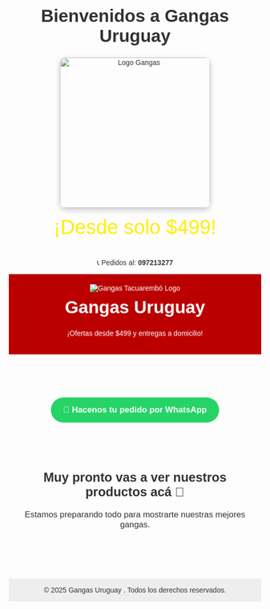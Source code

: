 <!DOCTYPE html>
<html lang="es">
<head>
  <meta charset="UTF-8">
  <meta name="viewport" content="width=device-width, initial-scale=1">
  <title>Gangas Uruguay</title>
  <style>
    body {
      background-color: #b11f1f;
      color: #fff;
      text-align: center;
      font-family: 'Arial', sans-serif;
      padding: 2rem;
    }
    img.logo {
      width: 300px;
      max-width: 90%;
      border-radius: 12px;
      box-shadow: 0 4px 12px rgba(0,0,0,0.2);
    }
    .price {
      font-size: 2.5rem;
      margin-top: 1rem;
      color: #ffee00;
    }
  </style>
</head>
<body>

  <h1>Bienvenidos a Gangas Uruguay</h1>

  <!-- Imagen del logo -->
  <img src="images/logo.png" alt="Logo Gangas" class="logo">

  <p class="price">¡Desde solo $499!</p>

  <p>📞 Pedidos al: <strong>097213277</strong></p>

</body>
</html>

<!DOCTYPE html>
<html lang="es">
<head>
  <meta charset="UTF-8" />
  <meta name="viewport" content="width=device-width, initial-scale=1.0" />
  <title>Gangas Uruguay </title>
  <style>
    body {
      font-family: Arial, sans-serif;
      margin: 0;
      background: #fdfdfd;
      text-align: center;
      color: #333;
    }
    header {
      background-color: #b00;
      color: white;
      padding: 20px;
    }
    header img {
      max-width: 200px;
    }
    h1 {
      margin-top: 10px;
      font-size: 2.5em;
    }
    .whatsapp-btn {
      margin: 30px auto;
      display: inline-block;
      background-color: #25D366;
      color: white;
      padding: 15px 25px;
      border-radius: 50px;
      text-decoration: none;
      font-size: 1.2em;
      font-weight: bold;
    }
    .productos {
      padding: 30px;
      font-size: 1.2em;
    }
    footer {
      background-color: #eee;
      padding: 15px;
      margin-top: 50px;
    }
  </style>
</head>
<body>
  <header>
    <img src="logo.png" alt="Gangas Tacuarembó Logo">
    <h1>Gangas Uruguay </h1>
    <p>¡Ofertas desde $499 y entregas a domicilio!</p>
  </header>

  <a class="whatsapp-btn" href="https://wa.me/59897213277" target="_blank">
    💬 Hacenos tu pedido por WhatsApp
  </a>

  <section class="productos">
    <h2>Muy pronto vas a ver nuestros productos acá 👀</h2>
    <p>Estamos preparando todo para mostrarte nuestras mejores gangas.</p>
  </section>

  <footer>
    © 2025 Gangas Uruguay . Todos los derechos reservados.
  </footer>
</body>
</html>
